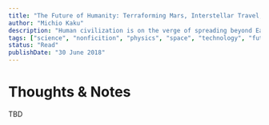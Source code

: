 ```yaml
---
title: "The Future of Humanity: Terraforming Mars, Interstellar Travel, Immortality and Our Destiny Beyond Earth"
author: "Michio Kaku"
description: "Human civilization is on the verge of spreading beyond Earth. More than a possibility, it is becoming a necessity: whether our hand is forced by climate change and resource depletion or whether future catastrophes compel us to abandon Earth, one day we will make our homes among the stars."
tags: ["science", "nonficition", "physics", "space", "technology", "futurism"]
status: "Read"
publishDate: "30 June 2018"
---
```


# Thoughts & Notes

TBD
